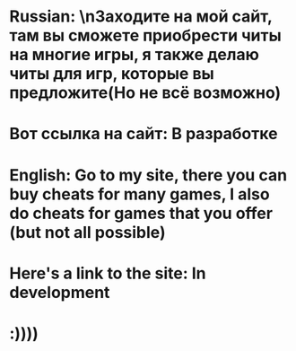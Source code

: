 # Russian: \nЗаходите на мой сайт, там вы сможете приобрести читы на многие игры, я также делаю читы для игр, которые вы предложите(Но не всё возможно)
# Вот ссылка на сайт: В разработке
# English: Go to my site, there you can buy cheats for many games, I also do cheats for games that you offer (but not all possible)
# Here's a link to the site: In development
# :))))
